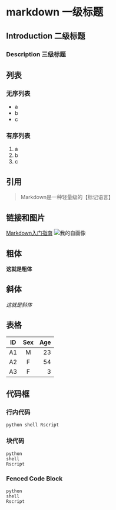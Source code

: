 # markdown 一级标题
## Introduction 二级标题
### Description 三级标题
## 列表
### 无序列表
* a
* b
* c
### 有序列表
1. a
2. b
3. c
## 引用
> Markdown是一种轻量级的【标记语言】
## 链接和图片
[Markdown入门指南](https://www.jianshu.com/p/1e402922ee32/)
![我的自画像](http://f.cl.ly/items/2W0R401Y2p2q1K1g3l06/5070_1280x1024.jpg)
## 粗体
**这就是粗体**
## 斜体
*这就是斜体*
## 表格
|ID        |Sex     |Age    |
|----------|:------:|------:|
|A1        | M      |23     |
|A2        | F      |54     |
|A3        | F      | 3     |
## 代码框
### 行内代码
`python
shell
Rscript`
### 块代码
	python
	shell
	Rscript
### Fenced Code Block
```
python
shell
Rscript
```

